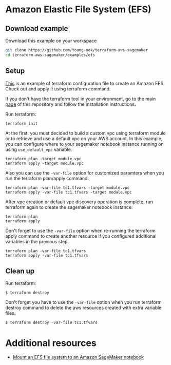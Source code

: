 # Amazon Elastic File System (EFS)

## Download example
Download this example on your workspace
```sh
git clone https://github.com/Young-ook/terraform-aws-sagemaker
cd terraform-aws-sagemaker/examples/efs
```

## Setup
[This](https://github.com/Young-ook/terraform-aws-sagemaker/blob/main/examples/efs/main.tf) is an example of terraform configuration file to create an Amazon EFS. Check out and apply it using terraform command.

If you don't have the terraform tool in your environment, go to the main [page](https://github.com/Young-ook/terraform-aws-sagemaker) of this repository and follow the installation instructions.

Run terraform:
```
terraform init
```

At the first, you must decided to build a custom vpc using terraform module or to retrieve and use a default vpc on your AWS account. In this example, you can configure where to your sagemaker notebook instance running on using `use_default_vpc` variable.

```
terraform plan -target module.vpc
terraform apply -target module.vpc
```

Also you can use the `-var-file` option for customized paramters when you run the terraform plan/apply command.
```
terraform plan -var-file tc1.tfvars -target module.vpc
terraform apply -var-file tc1.tfvars -target module.vpc
```

After vpc creation or default vpc discovery operation is complete, run terraform again to create the sagemaker notebook instance:
```
terraform plan
terraform apply
```

Don't forget to use the `-var-file` option when re-running the terraform apply command to create another resource if you configured additional variables in the previous step.
```
terraform plan -var-file tc1.tfvars
terraform apply -var-file tc1.tfvars
```

## Clean up
Run terraform:
```
$ terraform destroy
```
Don't forget you have to use the `-var-file` option when you run terraform destroy command to delete the aws resources created with extra variable files.
```
$ terraform destroy -var-file tc1.tfvars
```

# Additional resources
* [Mount an EFS file system to an Amazon SageMaker notebook](https://aws.amazon.com/blogs/machine-learning/mount-an-efs-file-system-to-an-amazon-sagemaker-notebook-with-lifecycle-configurations/)
